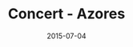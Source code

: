 ---
layout: default
title:  "Concert - Azores"
date:   2015-07-04
images: 
- url: photo/concert.jpg
  alt: Concert - Azores
thumbnail:
- url: photo/thumb/concert.jpg
  alt: Concert - Azores
categories:
- Photography
classes:
- photo
permalink: concert-azores
---